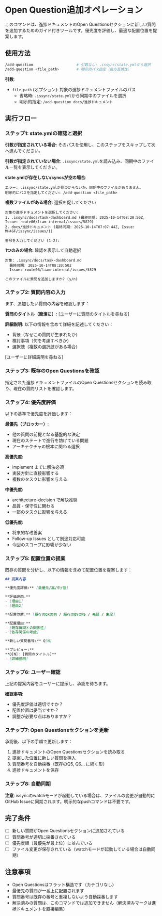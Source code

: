 # Open Question追加オペレーション

このコマンドは、進捗ドキュメントのOpen Questionsセクションに新しい質問を追加するためのガイド付きツールです。優先度を評価し、最適な配置位置を提案します。

## 使用方法

```bash
/add-question                    # 引数なし: .issync/state.ymlから選択
/add-question <file_path>        # 明示的パス指定（後方互換性）
```

**引数**:
- `file_path` (オプション): 対象の進捗ドキュメントファイルのパス
  - 省略時: `.issync/state.yml`から同期中のファイルを選択
  - 明示的指定: `/add-question docs/進捗ドキュメント`

## 実行フロー

### ステップ1: state.ymlの確認と選択

**引数が指定されている場合**: そのパスを使用し、このステップをスキップして次へ進んでください。

**引数が指定されていない場合**: `.issync/state.yml`を読み込み、同期中のファイル一覧を表示してください。

**state.ymlが存在しない/syncsが空の場合**:
```
エラー: .issync/state.ymlが見つからないか、同期中のファイルがありません。
明示的にパスを指定してください: /add-question <file_path>
```

**複数ファイルがある場合**: 選択を促してください
```
対象の進捗ドキュメントを選択してください:
1. .issync/docs/task-dashboard.md (最終同期: 2025-10-14T08:20:50Z, Issue: route06/liam-internal/issues/5829)
2. docs/進捗ドキュメント (最終同期: 2025-10-14T07:07:44Z, Issue: MH4GF/issync/issues/1)

番号を入力してください (1-2):
```

**1つのみの場合**: 確認を表示して自動選択
```
対象: .issync/docs/task-dashboard.md
  最終同期: 2025-10-14T08:20:50Z
  Issue: route06/liam-internal/issues/5829

このファイルに質問を追加しますか? (y/n)
```

### ステップ2: 質問内容の入力

まず、追加したい質問の内容を確認します：

**質問のタイトル（簡潔に）:**
[ユーザーに質問のタイトルを尋ねる]

**詳細説明:**
以下の情報を含めて詳細を記述してください：
- 背景（なぜこの質問が生まれたか）
- 検討事項（何を考慮すべきか）
- 選択肢（複数の選択肢がある場合）

[ユーザーに詳細説明を尋ねる]

### ステップ3: 既存のOpen Questionsを確認

指定された進捗ドキュメントファイルのOpen Questionsセクションを読み取り、現在の質問リストを確認します。

### ステップ4: 優先度評価

以下の基準で優先度を評価します：

**最優先（ブロッカー）:**
- 他の質問の前提となる基盤的な決定
- 現在のステートで進行を妨げている問題
- アーキテクチャの根本に関わる選択

**高優先度:**
- implement までに解決必須
- 実装方針に直接影響する
- 複数のタスクに影響を与える

**中優先度:**
- architecture-decision で解決推奨
- 品質・保守性に関わる
- 一部のタスクに影響を与える

**低優先度:**
- 将来的な改善案
- Follow-up Issues として別途対応可能
- 今回のスコープに影響が少ない

### ステップ5: 配置位置の提案

既存の質問を分析し、以下の情報を含めて配置位置を提案します：

```markdown
## 提案内容

**優先度評価:** [最優先/高/中/低]

**評価理由:**
- [理由1]
- [理由2]

**配置位置:** [既存のQXの前 / 既存のQYの後 / 先頭 / 末尾]

**配置理由:**
- [既存質問との関係性]
- [依存関係の考慮]

**新しい質問番号:** Q[N]

**プレビュー:**
**Q[N]: [質問のタイトル]**
- [詳細説明]
```

### ステップ6: ユーザー確認

上記の提案内容をユーザーに提示し、承認を待ちます。

**確認事項:**
- 優先度評価は適切ですか？
- 配置位置は妥当ですか？
- 調整が必要な点はありますか？

### ステップ7: Open Questionsセクションを更新

承認後、以下の手順で更新します：

1. 進捗ドキュメントのOpen Questionsセクションを読み取る
2. 提案した位置に新しい質問を挿入
3. 質問番号を自動採番（既存のQ5, Q6... に続く形）
4. 進捗ドキュメントを保存

### ステップ8: 自動同期

**注意**: issyncのwatchモードが起動している場合は、ファイルの変更が自動的にGitHub Issueに同期されます。明示的なpushコマンドは不要です。

## 完了条件

- [ ] 新しい質問がOpen Questionsセクションに追加されている
- [ ] 質問番号が適切に採番されている
- [ ] 優先度順（最優先が最上位）に並んでいる
- [ ] ファイル変更が保存されている（watchモードが起動している場合は自動同期）

## 注意事項

- Open Questionsはフラット構造です（カテゴリなし）
- 最優先の質問が一番上に配置されます
- 質問番号は既存の番号と重複しないよう自動採番します
- 解決済みの質問は、このコマンドでは追加できません（解決済みマークは進捗ドキュメントを直接編集）
